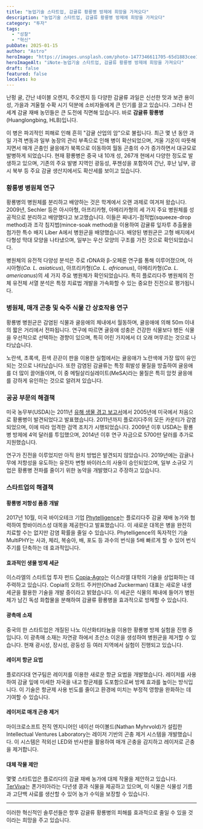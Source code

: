 ```yaml
---
title: "농업기술 스타트업, 감귤류 황룡병 방제에 희망을 가져오다"
description: "농업기술 스타트업, 감귤류 황룡병 방제에 희망을 가져오다"
category: "투자"
tags:
  - "성찰"
  - "혁신"
pubDate: 2025-01-15
author: "Astro"
heroImage: "https://images.unsplash.com/photo-1477346611705-65d1883cee1e"
heroImageAlt: "iNote-농업기술 스타트업, 감귤류 황룡병 방제에 희망을 가져오다"
draft: false
featured: false
locales: ko
---
```


난펑 귤, 간난 네이블 오렌지, 주오렌지 등 다양한 감귤류 과일은 신선한 맛과 보관 용이성, 가을과 겨울철 수확 시기 덕분에 소비자들에게 큰 인기를 끌고 있습니다. 그러나 전 세계 감귤 재배 농민들은 큰 도전에 직면해 있습니다. 바로 **감귤류 황룡병**(Huanglongbing, HLB)입니다.

이 병은 파괴적인 피해로 인해 흔히 "감귤 산업의 암"으로 불립니다. 최근 몇 년 동안 과일 가격 변동과 일부 농장의 관리 부족으로 인해 병이 확산되었으며, 겨울 기온이 따뜻해지면서 매개 곤충인 귤응애가 북쪽으로 이동하여 월동 곤충의 수가 증가하면서 대규모로 발병하게 되었습니다. 현재 황룡병은 중국 내 10개 성, 267개 현에서 다양한 정도로 발생하고 있으며, 기존의 주요 발병 지역인 광둥성, 푸젠성을 포함하여 간난, 후난 남부, 광시 북부 등 주요 감귤 생산지에서도 확산세를 보이고 있습니다.

### **황룡병 병원체 연구**

황룡병의 병원체를 분리하고 배양하는 것은 학계에서 오랜 과제로 여겨져 왔습니다. 2009년, Sechler 등은 아시아형, 아프리카형, 아메리카형의 세 가지 주요 병원체를 성공적으로 분리하고 배양했다고 보고했습니다. 이들은 짜내기-점적법(squeeze-drop method)과 조각 침지법(mince-soak method)을 이용하여 감귤류 잎자루 추출물을 첨가한 특수 배지 Liber A에서 병원균을 배양했습니다. 배양된 병원균은 고형 배지에서 다형성 막대 모양을 나타냈으며, 일부는 우산 모양의 구조를 가진 것으로 확인되었습니다.

병원체의 유전적 다양성 분석은 주로 rDNA와 β-오페론 연구를 통해 이루어졌으며, 아시아형(_Ca. L. asiaticus_), 아프리카형(_Ca. L. africanus_), 아메리카형(_Ca. L. americanus_)의 세 가지 주요 병원체가 확인되었습니다. 특히 플로리다주 병원체의 전체 유전체 서열 분석은 특정 치료법 개발을 가속화할 수 있는 중요한 진전으로 평가됩니다.

### **병원체, 매개 곤충 및 숙주 식물 간 상호작용 연구**

황룡병 병원균은 감염된 식물과 귤응애의 체내에서 월동하며, 귤응애에 의해 50m 이내의 짧은 거리에서 전파됩니다. 연구에 따르면 귤응애 성충은 건강한 식물보다 병든 식물을 우선적으로 선택하는 경향이 있으며, 특히 어린 가지에서 더 오래 머무르는 것으로 나타났습니다.

노란색, 초록색, 흰색 끈끈이 판을 이용한 실험에서는 귤응애가 노란색에 가장 많이 유인되는 것으로 나타났습니다. 또한 감염된 감귤류는 특정 휘발성 물질을 방출하여 귤응애를 더 많이 끌어들이며, 이 중 메틸살리실레이트(MeSA)라는 물질은 특히 암컷 귤응애를 강하게 유인하는 것으로 알려져 있습니다.

### **공공 부문의 해결책**

미국 농무부(USDA)는 2011년 [유해 생물 경고 보고서](https://www.aphis.usda.gov/publications/plant_health/2011/CG-PestAlert.pdf)에서 2005년에 미국에서 처음으로 황룡병이 발견되었다고 발표했습니다. 2011년까지 플로리다주의 모든 카운티가 감염되었으며, 이에 따라 엄격한 검역 조치가 시행되었습니다. 2009년 이후 USDA는 황룡병 방제에 4억 달러를 투입했으며, 2014년 이후 연구 자금으로 5700만 달러를 추가로 지원했습니다.

연구가 진전을 이루었지만 아직 완치 방법은 발견되지 않았습니다. 2019년에는 감귤나무에 저항성을 유도하는 유전자 변형 바이러스의 사용이 승인되었으며, 일부 소규모 기업은 황룡병 전파를 줄이기 위한 농약을 개발했다고 주장하고 있습니다.

### **스타트업의 해결책**

#### **황룡병 저항성 품종 개발**

2017년 10월, 미국 바이오테크 기업 [Phytelligence](https://phytelligence.com/)는 플로리다주 감귤 재배 농가와 협력하여 항바이러스성 대목을 제공한다고 발표했습니다. 이 새로운 대목은 병을 완전히 치료할 수는 없지만 감염 확률을 줄일 수 있습니다. Phytelligence의 독자적인 기술 MultiPHY는 사과, 체리, 복숭아, 배, 포도 등 과수의 번식을 5배 빠르게 할 수 있어 번식 주기를 단축하는 데 효과적입니다.

#### **효과적인 생물 방제 세균**

이스라엘의 스타트업 투자 펀드 [Copia-Agro](https://copia-agro.com/)는 이스라엘 대학의 기술을 상업화하는 데 주력하고 있습니다. Copia의 오하드 주커만(Ohad Zuckerman) 대표는 새로운 내생 세균을 활용한 기술을 개발 중이라고 밝혔습니다. 이 세균은 식물의 체내에 들어가 병원체가 남긴 독성 화합물을 분해하여 감귤류 황룡병을 효과적으로 방제할 수 있습니다.

#### **광촉매 소재**

중국의 한 스타트업은 개질된 나노 이산화티타늄을 이용한 황룡병 방제 실험을 진행 중입니다. 이 광촉매 소재는 자연광 하에서 초산소 이온을 생성하여 병원균을 제거할 수 있습니다. 현재 광시성, 장시성, 광둥성 등 여러 지역에서 실험이 진행되고 있습니다.

#### **레이저 항균 요법**

플로리다대 연구팀은 레이저를 이용한 새로운 항균 요법을 개발했습니다. 레이저를 사용하여 감귤 잎에 미세한 자국을 내고 항균제를 도포함으로써 방제 효과를 높이는 방식입니다. 이 기술은 항균제 사용 빈도를 줄이고 환경에 미치는 부정적 영향을 완화하는 데 기여할 수 있습니다.

#### **레이저로 매개 곤충 제거**

마이크로소프트 전직 엔지니어인 네이선 마이볼드(Nathan Myhrvold)가 설립한 Intellectual Ventures Laboratory는 레이저 기반의 곤충 제거 시스템을 개발했습니다. 이 시스템은 적외선 LED와 반사판을 활용하여 매개 곤충을 감지하고 레이저로 곤충을 제거합니다.

#### **대체 작물 제안**

몇몇 스타트업은 플로리다의 감귤 재배 농가에 대체 작물을 제안하고 있습니다. [TerViva](https://www.terviva.com/)는 폰가미아라는 다년생 콩과 식물을 제공하고 있으며, 이 식물은 식물성 기름과 고단백 사료를 생산할 수 있어 농가 수익을 보장할 수 있습니다.

---

이러한 혁신적인 솔루션들은 향후 감귤류 황룡병의 피해를 효과적으로 줄일 수 있을 것이라는 희망을 주고 있습니다.
